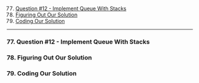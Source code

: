 77. [Question #12 - Implement Queue With Stacks](#77)
78. [Figuring Out Our Solution](#78)
79. [Coding Our Solution](#79)

---

### 77. Question #12 - Implement Queue With Stacks<a id='77'></a>

### 78. Figuring Out Our Solution<a id='78'></a>

### 79. Coding Our Solution<a id='79'></a>
